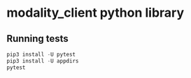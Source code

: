 # modality_client python library

## Running tests

```python
pip3 install -U pytest
pip3 install -U appdirs
pytest
```
